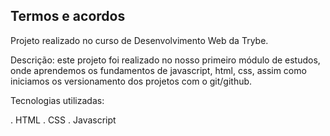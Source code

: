 ## Termos e acordos

Projeto realizado no curso de Desenvolvimento Web da Trybe.

Descrição: este projeto foi realizado no nosso primeiro módulo de estudos, onde aprendemos os fundamentos de javascript, html, css, assim como iniciamos os versionamento dos projetos com o git/github.

Tecnologias utilizadas:

. HTML
. CSS
. Javascript

